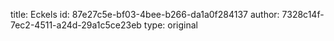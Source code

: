 title: Eckels
id: 87e27c5e-bf03-4bee-b266-da1a0f284137
author: 7328c14f-7ec2-4511-a24d-29a1c5ce23eb
type: original
